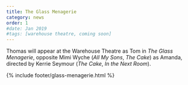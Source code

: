 ```yaml
---
title: The Glass Menagerie
category: news
order: 1
#date: Jan 2019
#tags: [warehouse theatre, coming soon]
---
```


Thomas will appear at the Warehouse Theatre as Tom in *The Glass Menagerie*, opposite Mimi Wyche (*All My Sons*, *The Cake*) as Amanda, directed by Kerrie Seymour (*The Cake*, *In the Next Room*).

{% include footer/glass-menagerie.html %}
